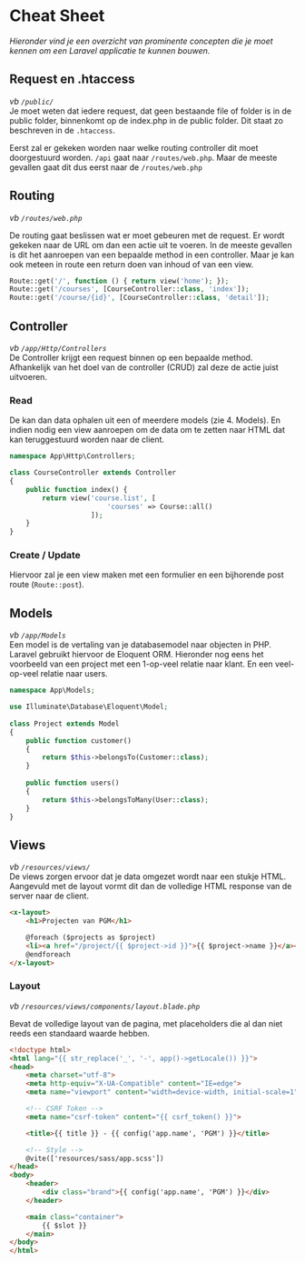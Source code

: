 # Cheat Sheet

*Hieronder vind je een overzicht van prominente concepten die je moet kennen om een Laravel applicatie te kunnen bouwen.*

## Request en .htaccess 
*vb `/public/`*  
Je moet weten dat iedere request, dat geen bestaande file of folder is in de public folder, binnenkomt op de index.php in de public folder. Dit staat zo beschreven in de `.htaccess`. 

Eerst zal er gekeken worden naar welke routing controller dit moet doorgestuurd worden. `/api` gaat naar `/routes/web.php`. Maar de meeste gevallen gaat dit dus eerst naar de `/routes/web.php`

## Routing 
*vb `/routes/web.php`*

De routing gaat beslissen wat er moet gebeuren met de request. Er wordt gekeken naar de URL om dan een actie uit te voeren. In de meeste gevallen is dit het aanroepen van een bepaalde method in een controller. Maar je kan ook meteen in route een return doen van inhoud of van een view.

``` php
Route::get('/', function () { return view('home'); }); 
Route::get('/courses', [CourseController::class, 'index']); 
Route::get('/course/{id}', [CourseController::class, 'detail']); 
```

## Controller 
*vb `/app/Http/Controllers`*  
De Controller krijgt een request binnen op een bepaalde method. Afhankelijk van het doel van de controller (CRUD) zal deze de actie juist uitvoeren.

### Read
De kan dan data ophalen uit een of meerdere models (zie 4. Models). En indien nodig een view aanroepen om de data om te zetten naar HTML dat kan teruggestuurd worden naar de client.

```php
namespace App\Http\Controllers;

class CourseController extends Controller
{
    public function index() {
        return view('course.list', [
                        'courses' => Course::all() 
                    ]);
    }
}
```

### Create / Update 
Hiervoor zal je een view maken met een formulier en een bijhorende post route (`Route::post`).

## Models 
*vb `/app/Models`*  
Een model is de vertaling van je databasemodel naar objecten in PHP. Laravel gebruikt hiervoor de Eloquent ORM. Hieronder nog eens het voorbeeld van een project met een 1-op-veel relatie naar klant. En een veel-op-veel relatie naar users.

``` php
namespace App\Models;

use Illuminate\Database\Eloquent\Model;
 
class Project extends Model
{
    public function customer()
    {
        return $this->belongsTo(Customer::class);
    }
    
    public function users()
    {
        return $this->belongsToMany(User::class);
    }
}
```

## Views
*vb `/resources/views/`*  
De views zorgen ervoor dat je data omgezet wordt naar een stukje HTML. Aangevuld met de layout vormt dit dan de volledige HTML response van de server naar de client.

``` html
<x-layout>
    <h1>Projecten van PGM</h1>

    @foreach ($projects as $project)
    <li><a href="/project/{{ $project->id }}">{{ $project->name }}</a></li>
    @endforeach
</x-layout>
```

### Layout 
*vb `/resources/views/components/layout.blade.php`*

Bevat de volledige layout van de pagina, met placeholders die al dan niet reeds een standaard waarde hebben.

``` html
<!doctype html>
<html lang="{{ str_replace('_', '-', app()->getLocale()) }}">
<head>
    <meta charset="utf-8">
    <meta http-equiv="X-UA-Compatible" content="IE=edge">
    <meta name="viewport" content="width=device-width, initial-scale=1">

    <!-- CSRF Token -->
    <meta name="csrf-token" content="{{ csrf_token() }}">

    <title>{{ title }} - {{ config('app.name', 'PGM') }}</title>

    <!-- Style -->
    @vite(['resources/sass/app.scss'])
</head>
<body>
    <header>
        <div class="brand">{{ config('app.name', 'PGM') }}</div>
    </header>

    <main class="container">
        {{ $slot }}
    </main>
</body>
</html>
```